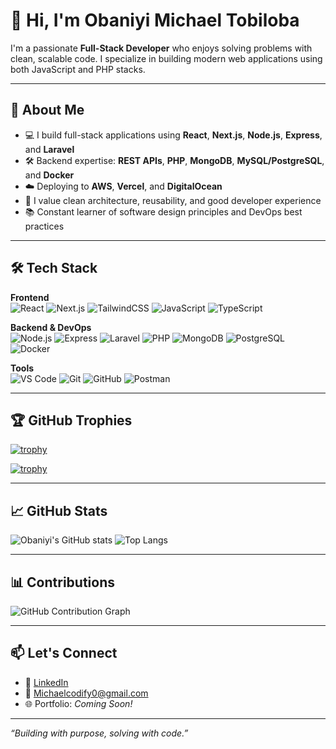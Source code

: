 # 👋 Hi, I'm Obaniyi Michael Tobiloba

I'm a passionate **Full-Stack Developer** who enjoys solving problems with clean, scalable code. I specialize in building modern web applications using both JavaScript and PHP stacks.

---

## 🚀 About Me

- 💻 I build full-stack applications using **React**, **Next.js**, **Node.js**, **Express**, and **Laravel**
- 🛠️ Backend expertise: **REST APIs**, **PHP**, **MongoDB**, **MySQL/PostgreSQL**, and **Docker**
- ☁️ Deploying to **AWS**, **Vercel**, and **DigitalOcean**
- 🧱 I value clean architecture, reusability, and good developer experience
- 📚 Constant learner of software design principles and DevOps best practices

---

## 🛠️ Tech Stack

**Frontend**  
![React](https://img.shields.io/badge/React-20232A?style=flat&logo=react&logoColor=61DAFB)
![Next.js](https://img.shields.io/badge/Next.js-000000?style=flat&logo=nextdotjs&logoColor=white)
![TailwindCSS](https://img.shields.io/badge/Tailwind_CSS-38B2AC?style=flat&logo=tailwind-css&logoColor=white)
![JavaScript](https://img.shields.io/badge/JavaScript-F7DF1E?style=flat&logo=javascript&logoColor=black)
![TypeScript](https://img.shields.io/badge/TypeScript-007ACC?style=flat&logo=typescript&logoColor=white)

**Backend & DevOps**  
![Node.js](https://img.shields.io/badge/Node.js-339933?style=flat&logo=nodedotjs&logoColor=white)
![Express](https://img.shields.io/badge/Express.js-000000?style=flat&logo=express&logoColor=white)
![Laravel](https://img.shields.io/badge/Laravel-F9322C?style=flat&logo=laravel&logoColor=white)
![PHP](https://img.shields.io/badge/PHP-777BB4?style=flat&logo=php&logoColor=white)
![MongoDB](https://img.shields.io/badge/MongoDB-4EA94B?style=flat&logo=mongodb&logoColor=white)
![PostgreSQL](https://img.shields.io/badge/PostgreSQL-4169E1?style=flat&logo=postgresql&logoColor=white)
![Docker](https://img.shields.io/badge/Docker-2496ED?style=flat&logo=docker&logoColor=white)

**Tools**  
![VS Code](https://img.shields.io/badge/VS_Code-007ACC?style=flat&logo=visual-studio-code&logoColor=white)
![Git](https://img.shields.io/badge/Git-F05032?style=flat&logo=git&logoColor=white)
![GitHub](https://img.shields.io/badge/GitHub-181717?style=flat&logo=github&logoColor=white)
![Postman](https://img.shields.io/badge/Postman-FF6C37?style=flat&logo=postman&logoColor=white)

---

## 🏆 GitHub Trophies

[![trophy](https://github-profile-trophy.vercel.app/?Michaelcodify=ryo-ma&theme=onedark)](https://github.com/ryo-ma/github-profile-trophy)

[![trophy](https://github-profile-trophy.vercel.app/?Michaelcodify=ryo-ma)](https://github.com/ryo-ma/github-profile-trophy)

---

## 📈 GitHub Stats

![Obaniyi's GitHub stats](https://github-readme-stats.vercel.app/api?username=obaniyitobiloba&show_icons=true&theme=default)
![Top Langs](https://github-readme-stats.vercel.app/api/top-langs/?username=obaniyitobiloba&layout=compact)

---

## 📊 Contributions

![GitHub Contribution Graph](https://github-readme-activity-graph.vercel.app/graph?username=Michaelcodify&theme=default)

---

## 📫 Let's Connect

- 💼 [LinkedIn](https://www.linkedin.com/in/obaniyi-michael-tobiloba-a933602b9/)
- 📧 Michaelcodify0@gmail.com
- 🌐 Portfolio: _Coming Soon!_

---

_“Building with purpose, solving with code.”_
